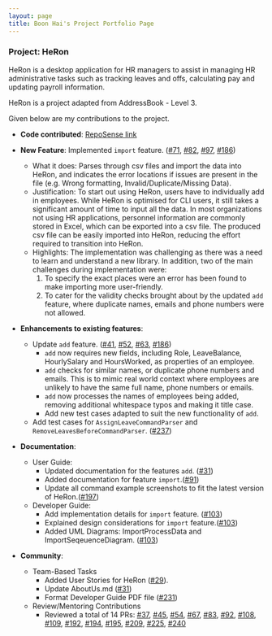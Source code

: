 ```yaml
---
layout: page
title: Boon Hai's Project Portfolio Page
---
```


### Project: HeRon

HeRon is a desktop application for HR managers to assist in managing HR administrative tasks such as tracking leaves and offs, calculating pay and updating payroll information.

HeRon is a project adapted from AddressBook - Level 3.

Given below are my contributions to the project.

* **Code contributed**: [RepoSense link](https://nus-cs2103-ay2122s1.github.io/tp-dashboard/?search=boonhaii&sort=groupTitle&sortWithin=title&timeframe=commit&mergegroup=&groupSelect=groupByRepos&breakdown=true&checkedFileTypes=docs~functional-code~test-code~other&since=2021-09-17)

* **New Feature**: Implemented `import` feature. ([#71](https://github.com/AY2122S1-CS2103T-F11-3/tp/pull/71), [#82](https://github.com/AY2122S1-CS2103T-F11-3/tp/pull/82), [#97](https://github.com/AY2122S1-CS2103T-F11-3/tp/pull/97), [#186](https://github.com/AY2122S1-CS2103T-F11-3/tp/pull/186))
    * What it does: Parses through csv files and import the data into HeRon, and indicates the error locations if issues are present in the file (e.g. Wrong formatting, Invalid/Duplicate/Missing Data).
    * Justification: To start out using HeRon, users have to individually add in employees. While HeRon is optimised for CLI users, it still takes a significant amount of time to input all the data. In most organizations not using HR applications, personnel information are commonly stored in Excel, which can be exported into a csv file. The produced csv file can be easily imported into HeRon, reducing the effort required to transition into HeRon.
    * Highlights: The implementation was challenging as there was a need to learn and understand a new library. In addition, two of the main challenges during implementation were: 
      1. To specify the exact places were an error has been found to make importing more user-friendly.
      2. To cater for the validity checks brought about by the updated `add` feature, where duplicate names, emails and phone numbers were not allowed.

* **Enhancements to existing features**: 
  * Update `add` feature. ([#41](https://github.com/AY2122S1-CS2103T-F11-3/tp/pull/41), [#52](https://github.com/AY2122S1-CS2103T-F11-3/tp/pull/52), [#63](https://github.com/AY2122S1-CS2103T-F11-3/tp/pull/63), [#186](https://github.com/AY2122S1-CS2103T-F11-3/tp/pull/186))
    * `add` now requires new fields, including Role, LeaveBalance, HourlySalary and HoursWorked, as properties of an employee.
    * `add` checks for similar names, or duplicate phone numbers and emails. This is to mimic real world context where employees are unlikely to have the same full name, phone numbers or emails.
    * `add` now processes the names of employees being added, removing additional whitespace typos and making it title case.
    * Add new test cases adapted to suit the new functionality of `add`.
  * Add test cases for `AssignLeaveCommandParser` and `RemoveLeavesBeforeCommandParser`. ([#237](https://github.com/AY2122S1-CS2103T-F11-3/tp/pull/237))

* **Documentation**:
  * User Guide:
    * Updated documentation for the features `add`. ([#31](https://github.com/AY2122S1-CS2103T-F11-3/tp/pull/31))
    * Added documentation for feature `import`.([#91](https://github.com/AY2122S1-CS2103T-F11-3/tp/pull/91))
    * Update all command example screenshots to fit the latest version of HeRon.([#197](https://github.com/AY2122S1-CS2103T-F11-3/tp/pull/197))
  * Developer Guide:
    * Add implementation details for `import` feature. ([#103](https://github.com/AY2122S1-CS2103T-F11-3/tp/pull/103))
    * Explained design considerations for `import` feature.([#103](https://github.com/AY2122S1-CS2103T-F11-3/tp/pull/103))
    * Added UML Diagrams: ImportProcessData and ImportSeqeuenceDiagram. ([#103](https://github.com/AY2122S1-CS2103T-F11-3/tp/pull/103))

* **Community**:
  * Team-Based Tasks
    * Added User Stories for HeRon ([#29](https://github.com/AY2122S1-CS2103T-F11-3/tp/pull/29)).
    * Update AboutUs.md ([#31](https://github.com/AY2122S1-CS2103T-F11-3/tp/pull/31))
    * Format Developer Guide PDF file ([#231](https://github.com/AY2122S1-CS2103T-F11-3/tp/pull/231))
  * Review/Mentoring Contributions
    * Reviewed a total of 14 PRs: [#37](https://github.com/AY2122S1-CS2103T-F11-3/tp/pull/37), [#45](https://github.com/AY2122S1-CS2103T-F11-3/tp/pull/45), [#54](https://github.com/AY2122S1-CS2103T-F11-3/tp/pull/54), [#67](https://github.com/AY2122S1-CS2103T-F11-3/tp/pull/67), [#83](https://github.com/AY2122S1-CS2103T-F11-3/tp/pull/83), [#92](https://github.com/AY2122S1-CS2103T-F11-3/tp/pull/92), [#108](https://github.com/AY2122S1-CS2103T-F11-3/tp/pull/108), [#109](https://github.com/AY2122S1-CS2103T-F11-3/tp/pull/109), [#192](https://github.com/AY2122S1-CS2103T-F11-3/tp/pull/192), [#194](https://github.com/AY2122S1-CS2103T-F11-3/tp/pull/194), [#195](https://github.com/AY2122S1-CS2103T-F11-3/tp/pull/195), [#209](https://github.com/AY2122S1-CS2103T-F11-3/tp/pull/209), [#225](https://github.com/AY2122S1-CS2103T-F11-3/tp/pull/225), [#240](https://github.com/AY2122S1-CS2103T-F11-3/tp/pull/240)

